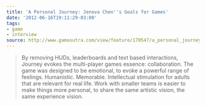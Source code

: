 ```yaml
---
title: 'A Personal Journey: Jenova Chen''s Goals for Games'
date: '2012-06-16T19:11:29-03:00'
tags:
- game
- interview
source: http://www.gamasutra.com/view/feature/170547/a_personal_journey_jenova_chens_.php?print=1
---
```

> By removing HUDs, leaderboards and text based interactions, Journey evokes the multi-player games essence: collaboration.
The game was designed to be emotional, to evoke a powerful range of feelings. Humanistic. Memorable. Intellectual stimulation for adults that are relevant for real life.
Work with smaller teams is easier to make things more personal, to share the same artistic vision, the same experience vision.
